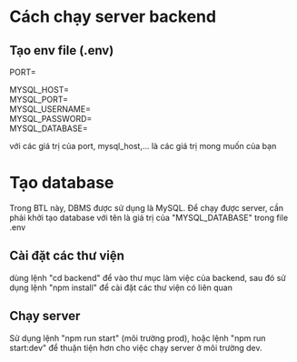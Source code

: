 # Cách chạy server backend

## Tạo env file (.env)

PORT=<br>

MYSQL_HOST=<br>
MYSQL_PORT=<br>
MYSQL_USERNAME=<br>
MYSQL_PASSWORD=<br>
MYSQL_DATABASE=<br>

với các giá trị của port, mysql_host,... là các giá trị mong muốn của bạn

# Tạo database

Trong BTL này, DBMS được sử dụng là MySQL. Để chạy được server, cần phải khởi tạo database với tên là giá trị của "MYSQL_DATABASE" trong file .env

## Cài đặt các thư viện

dùng lệnh "cd backend" để vào thư mục làm việc của backend, sau đó sử dụng lệnh "npm install" để cài đặt các thư viện có liên quan

## Chạy server

Sử dụng lệnh "npm run start" (môi trường prod), hoặc lệnh "npm run start:dev" để thuận tiện hơn cho việc chạy server ở môi trường dev.
